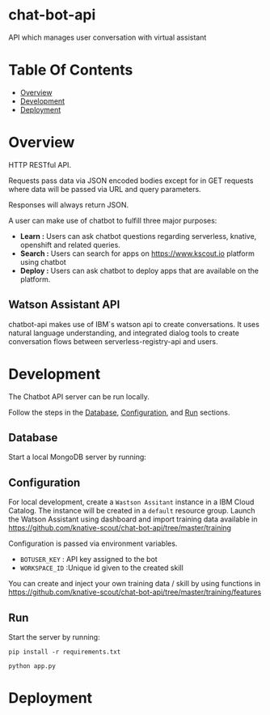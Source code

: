 # chat-bot-api
API which manages user conversation with virtual assistant


# Table Of Contents
- [Overview](#overview)
- [Development](#development)
- [Deployment](#deployment)

# Overview
HTTP RESTful API.

Requests pass data via JSON encoded bodies except for in GET requests where data will be passed via URL and query parameters.

Responses will always return JSON.

A user can make use of chatbot to fulfill three major purposes:
- <b>Learn :</b> Users can ask chatbot questions regarding serverless, knative, openshift and related queries.
- <b>Search :</b> Users can search for apps on https://www.kscout.io platform using chatbot
- <b>Deploy :</b> Users can ask chatbot to deploy apps that are available on the platform.

## Watson Assistant API
chatbot-api makes use of IBM`s watson api to create conversations. It uses natural language understanding, and integrated dialog tools to create conversation flows between serverless-registry-api and users.


# Development
The Chatbot API server can be run locally.  

Follow the steps in the [Database](#database), [Configuration](#configuration),
and [Run](#run) sections.

## Database
Start a local MongoDB server by running:



## Configuration
For local development, create a `Wastson Assitant` instance in a IBM Cloud Catalog. The instance will be created in a `default` resource group.
Launch the Watson Assistant using dashboard and import training data available in https://github.com/knative-scout/chat-bot-api/tree/master/training  


Configuration is passed via environment variables.
- `BOTUSER_KEY` : API key assigned to the bot
- `WORKSPACE_ID` :Unique id given to the created skill

You can create and inject your own training data / skill by using functions in https://github.com/knative-scout/chat-bot-api/tree/master/training/features


## Run
Start the server by running:

```
pip install -r requirements.txt
```

```
python app.py
```

# Deployment
